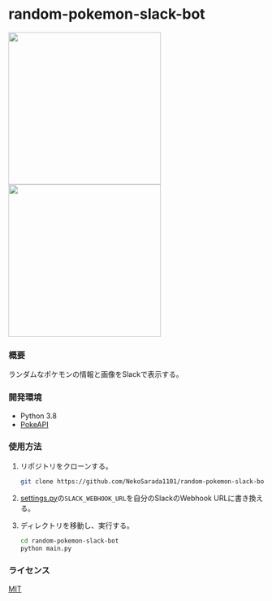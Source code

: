 # random-pokemon-slack-bot

<img width=300px src="https://user-images.githubusercontent.com/46714670/105172645-44da9e00-5b63-11eb-8211-c7067311538d.png">
<img width=300px src="https://user-images.githubusercontent.com/46714670/105174038-49a05180-5b65-11eb-8281-c4dae8242259.png">

### 概要

ランダムなポケモンの情報と画像をSlackで表示する。

### 開発環境

* Python 3.8
* [PokeAPI](https://pokeapi.co/)

### 使用方法

1. リポジトリをクローンする。

    ```bash
    git clone https://github.com/NekoSarada1101/random-pokemon-slack-bot.git
    ```

2. [settings.py](https://github.com/NekoSarada1101/random-pokemon-slack-bot/blob/main/slack_webhook_url.py)の`SLACK_WEBHOOK_URL`を自分のSlackのWebhook URLに書き換える。

3. ディレクトリを移動し、実行する。

    ```bash
    cd random-pokemon-slack-bot
    python main.py
    ```

### ライセンス

[MIT](https://github.com/NekoSarada1101/random-pokemon-slack-bot/blob/main/LICENSE)
